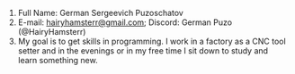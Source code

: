 1. Full Name: German Sergeevich Puzoschatov
2. E-mail: hairyhamsterr@gmail.com; Discord: German Puzo (@HairyHamsterr)
3. My goal is to get skills in programming. I work in a factory as a CNC tool setter and in the evenings or in my free time I sit down to study and learn something new.